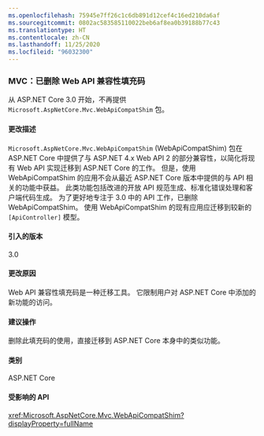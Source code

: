 ```yaml
---
ms.openlocfilehash: 75945e7ff26c1c6db891d12cef4c16ed210da6af
ms.sourcegitcommit: 0802ac583585110022beb6af8ea0b39188b77c43
ms.translationtype: HT
ms.contentlocale: zh-CN
ms.lasthandoff: 11/25/2020
ms.locfileid: "96032300"
---
```

### <a name="mvc-web-api-compatibility-shim-removed"></a>MVC：已删除 Web API 兼容性填充码

从 ASP.NET Core 3.0 开始，不再提供 `Microsoft.AspNetCore.Mvc.WebApiCompatShim` 包。

#### <a name="change-description"></a>更改描述

`Microsoft.AspNetCore.Mvc.WebApiCompatShim` (WebApiCompatShim) 包在 ASP.NET Core 中提供了与 ASP.NET 4.x Web API 2 的部分兼容性，以简化将现有 Web API 实现迁移到 ASP.NET Core 的工作。 但是，使用 WebApiCompatShim 的应用不会从最近 ASP.NET Core 版本中提供的与 API 相关的功能中获益。 此类功能包括改进的开放 API 规范生成、标准化错误处理和客户端代码生成。 为了更好地专注于 3.0 中的 API 工作，已删除 WebApiCompatShim。 使用 WebApiCompatShim 的现有应用应迁移到较新的 `[ApiController]` 模型。

#### <a name="version-introduced"></a>引入的版本

3.0

#### <a name="reason-for-change"></a>更改原因

Web API 兼容性填充码是一种迁移工具。 它限制用户对 ASP.NET Core 中添加的新功能的访问。

#### <a name="recommended-action"></a>建议操作

删除此填充码的使用，直接迁移到 ASP.NET Core 本身中的类似功能。

#### <a name="category"></a>类别

ASP.NET Core

#### <a name="affected-apis"></a>受影响的 API

<xref:Microsoft.AspNetCore.Mvc.WebApiCompatShim?displayProperty=fullName>

<!--

#### Affected APIs

N:Microsoft.AspNetCore.Mvc.WebApiCompatShim

-->

